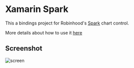 # Xamarin Spark

This a bindings project for Robinhood's [Spark](https://github.com/robinhood/spark) chart control.

More details about how to use it [here](https://github.com/robinhood/spark/blob/master/README.md#usage)

## Screenshot
![screen](http://i.imgur.com/qFB43l0.png)
